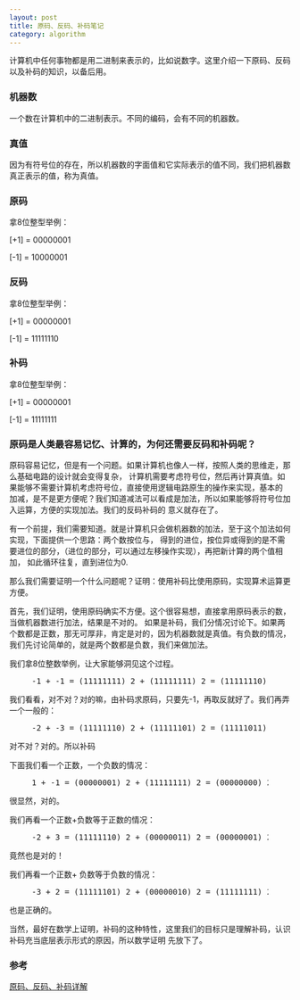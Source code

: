 ```yaml
---
layout: post
title: 原码、反码、补码笔记
category: algorithm 
---
```



计算机中任何事物都是用二进制来表示的，比如说数字。这里介绍一下原码、反码以及补码的知识，以备后用。

### 机器数
一个数在计算机中的二进制表示。不同的编码，会有不同的机器数。

### 真值
因为有符号位的存在，所以机器数的字面值和它实际表示的值不同，我们把机器数真正表示的值，称为真值。

### 原码
拿8位整型举例：

[+1] = 00000001

[-1] = 10000001

### 反码
拿8位整型举例：

[+1] = 00000001

[-1] = 11111110

### 补码
拿8位整型举例：

[+1] = 00000001

[-1] = 11111111

### 原码是人类最容易记忆、计算的，为何还需要反码和补码呢？
原码容易记忆，但是有一个问题。如果计算机也像人一样，按照人类的思维走，那么基础电路的设计就会变得复杂，
计算机需要考虑符号位，然后再计算真值。如果能够不需要计算机考虑符号位，直接使用逻辑电路原生的操作来实现，基本的
加减，是不是更方便呢？我们知道减法可以看成是加法，所以如果能够将符号位加入运算，方便的实现加法。我们的反码补码的
意义就存在了。

有一个前提，我们需要知道。就是计算机只会做机器数的加法，至于这个加法如何实现，下面提供一个思路：两个数按位与，
得到的进位，按位异或得到的是不需要进位的部分，（进位的部分，可以通过左移操作实现），再把新计算的两个值相加，
如此循环往复，直到进位为0.


那么我们需要证明一个什么问题呢？证明：使用补码比使用原码，实现算术运算更方便。

首先，我们证明，使用原码确实不方便。这个很容易想，直接拿用原码表示的数，当做机器数进行加法，结果是不对的。
如果是补码，我们分情况讨论下。如果两个数都是正数，那无可厚非，肯定是对的，因为机器数就是真值。有负数的情况，
我们先讨论简单的，就是两个数都是负数，我们来做加法。

我们拿8位整数举例，让大家能够洞见这个过程。

<figure class="highlight"><pre class="mathquill-ivanjobs">-1 + -1 = (11111111)_2 + (11111111)_2 = (11111110)_2</pre></figure>
我们看看，对不对？对的嘛，由补码求原码，只要先-1，再取反就好了。我们再弄一个一般的：
<figure class="highlight"><pre class="mathquill-ivanjobs">-2 + -3 = (11111110)_2 + (11111101)_2 = (11111011)_2</pre></figure>
对不对？对的。所以补码

下面我们看一个正数，一个负数的情况：

<figure class="highlight"><pre class="mathquill-ivanjobs">1 + -1 = (00000001)_2 + (11111111)_2 = (00000000)_2</pre></figure>
很显然，对的。

我们再看一个正数+负数等于正数的情况：
<figure class="highlight"><pre class="mathquill-ivanjobs">-2 + 3 = (11111110)_2 + (00000011)_2 = (00000001)_2</pre></figure>
竟然也是对的！

我们再看一个正数+ 负数等于负数的情况：
<figure class="highlight"><pre class="mathquill-ivanjobs">-3 + 2 = (11111101)_2 + (00000010)_2 = (11111111)_2</pre></figure>
也是正确的。

当然，最好在数学上证明，补码的这种特性，这里我们的目标只是理解补码，认识补码充当底层表示形式的原因，所以数学证明
先放下了。

### 参考
[原码、反码、补码详解](http://www.cnblogs.com/zhangziqiu/archive/2011/03/30/computercode.html)
